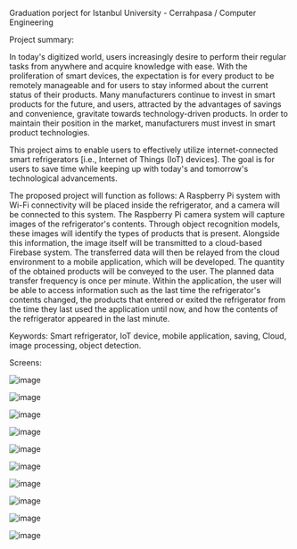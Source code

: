 Graduation porject for Istanbul University - Cerrahpasa / Computer Engineering

Project summary:

In today's digitized world, users increasingly desire to perform their regular tasks from anywhere and acquire knowledge with ease. With the proliferation of smart devices, the expectation is for every product to be remotely manageable and for users to stay informed about the current status of their products. Many manufacturers continue to invest in smart products for the future, and users, attracted by the advantages of savings and convenience, gravitate towards technology-driven products. In order to maintain their position in the market, manufacturers must invest in smart product technologies.

This project aims to enable users to effectively utilize internet-connected smart refrigerators [i.e., Internet of Things (IoT) devices]. The goal is for users to save time while keeping up with today's and tomorrow's technological advancements.

The proposed project will function as follows: A Raspberry Pi system with Wi-Fi connectivity will be placed inside the refrigerator, and a camera will be connected to this system. The Raspberry Pi camera system will capture images of the refrigerator's contents. Through object recognition models, these images will identify the types of products that is present. Alongside this information, the image itself will be transmitted to a cloud-based Firebase system. The transferred data will then be relayed from the cloud environment to a mobile application, which will be developed. The quantity of the obtained products will be conveyed to the user. The planned data transfer frequency is once per minute. Within the application, the user will be able to access information such as the last time the refrigerator's contents changed, the products that entered or exited the refrigerator from the time they last used the application until now, and how the contents of the refrigerator appeared in the last minute.

Keywords: Smart refrigerator, IoT device, mobile application, saving, Cloud, image processing, object detection.

Screens:

![image](https://github.com/YunusEmreAkyildiz/smart_refrigerator_app/assets/52961591/8a20da46-5f21-48f5-a120-459d4f3cf4b3)

![image](https://github.com/YunusEmreAkyildiz/smart_refrigerator_app/assets/52961591/b9b6bd78-6510-40a1-97e7-466ba227c3e0)

![image](https://github.com/YunusEmreAkyildiz/smart_refrigerator_app/assets/52961591/af357893-4b1d-49c1-8574-744ce7e61bfb)

![image](https://github.com/YunusEmreAkyildiz/smart_refrigerator_app/assets/52961591/cdd81482-b9c9-434a-96f9-027c9c65e8a5)

![image](https://github.com/YunusEmreAkyildiz/smart_refrigerator_app/assets/52961591/f6798a77-ce91-42c5-827b-f477bf03d4f2)

![image](https://github.com/YunusEmreAkyildiz/smart_refrigerator_app/assets/52961591/cb1eef98-6221-4da9-a592-a31a61fc4a15)

![image](https://github.com/YunusEmreAkyildiz/smart_refrigerator_app/assets/52961591/cec81ee4-904f-4ade-80f7-05d4ccbf4a0f)

![image](https://github.com/YunusEmreAkyildiz/smart_refrigerator_app/assets/52961591/b37d6a4b-d723-45c9-ae3a-1f98f949e2c6)

![image](https://github.com/YunusEmreAkyildiz/smart_refrigerator_app/assets/52961591/83c19f8b-dc99-4157-9c06-c0486b4bd5a4)

![image](https://github.com/YunusEmreAkyildiz/smart_refrigerator_app/assets/52961591/5fe8c210-9a03-4db3-8d9b-c59a3db4c685)

